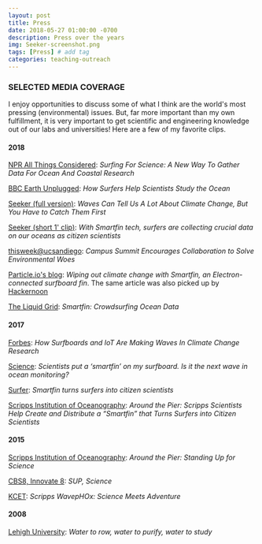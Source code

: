 ```yaml
---
layout: post
title: Press
date: 2018-05-27 01:00:00 -0700
description: Press over the years
img: Seeker-screenshot.png
tags: [Press] # add tag
categories: teaching-outreach
---
```


### SELECTED MEDIA COVERAGE
I enjoy opportunities to discuss some of what I think are the world's most pressing (environmental) issues. But, far more important than my own fulfillment, it is very important to get scientific and engineering knowledge out of our labs and universities! Here are a few of my favorite clips.

#### 2018
[NPR All Things Considered](https://www.npr.org/2018/07/16/629588460/surfing-for-science-a-new-way-to-gather-data-for-ocean-and-coastal-research): _Surfing For Science: A New Way To Gather Data For Ocean And Coastal Research_

[BBC Earth Unplugged](https://youtu.be/CU-IX8tqP_4): _How Surfers Help Scientists Study the Ocean_

[Seeker (full version)](https://www.youtube.com/watch?v=toeoYNQNZgA): _Waves Can Tell Us A Lot About Climate Change, But You Have to Catch Them First_

[Seeker (short 1' clip)](https://www.facebook.com/SeekerMedia/videos/10155770047803387/): _With Smartfin tech, surfers are collecting crucial data on our oceans as citizen scientists_

[thisweek@ucsandiego](http://ucsdnews.ucsd.edu/feature/campus-summit-encourages-collaboration-to-solve-environmental-woes): _Campus Summit Encourages Collaboration to Solve Environmental Woes_

[Particle.io's blog](https://blog.particle.io/2018/06/19/smartfin/): _Wiping out climate change with Smartfin, an Electron-connected surfboard fin_.
The same article was also picked up by [Hackernoon](https://hackernoon.com/wiping-out-climate-change-with-smartfin-an-electron-connected-surfboard-fin-c20d18ed5b43)

[The Liquid Grid](http://theliquidgrid.com/2018/04/23/smartfin-crowdsurfing-ocean-data/): _Smartfin: Crowdsurfing Ocean Data_

#### 2017

[Forbes](https://www.forbes.com/sites/delltechnologies/2017/11/22/how-surfboards-and-iot-are-making-waves-in-climate-change-research): _How Surfboards and IoT Are Making Waves In Climate Change Research_

[Science](https://scim.ag/smartfins): _Scientists put a ‘smartfin’ on my surfboard. Is it the next wave in ocean monitoring?_

[Surfer](https://www.surfer.com/features/smartfin-turns-surfers-into-citizen-scientists/): _Smartfin turns surfers into citizen scientists_

[Scripps Institution of Oceanography](https://scripps.ucsd.edu/news/around-pier-scripps-scientists-help-create-and-distribute-smartfin-turns-surfers-citizen): _Around the Pier: Scripps Scientists Help Create and Distribute a “Smartfin” that Turns Surfers into Citizen Scientists_

#### 2015

[Scripps Institution of Oceanography](https://scripps.ucsd.edu/news/around-pier-standing-science): _Around the Pier: Standing Up for Science_

[CBS8, Innovate 8](http://www.cbs8.com/category/155799/video-landing-page?autoStart=true&topVideoCatNo=default&clipId=11751920): _SUP, Science_

[KCET](https://www.kcet.org/shows/california-coastal-trail/scripps-wavephox-science-meets-adventure): _Scripps WavepHOx: Science Meets Adventure_

#### 2008
[Lehigh University](https://www1.lehigh.edu/news/water-row-water-purify-water-study): _Water to row, water to purify, water to study_
